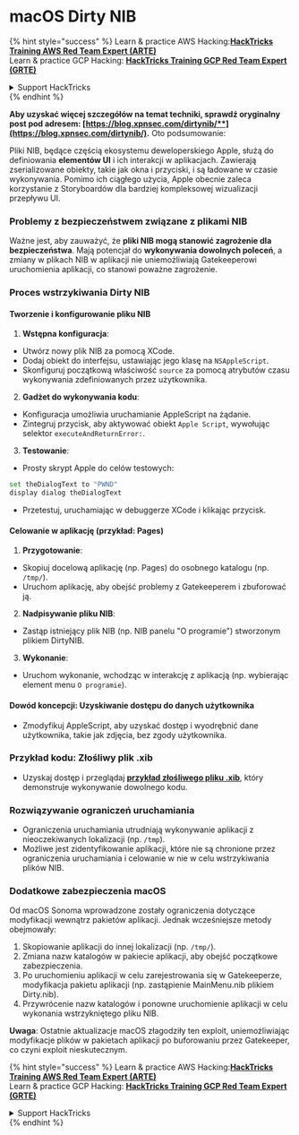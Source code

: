 # macOS Dirty NIB

{% hint style="success" %}
Learn & practice AWS Hacking:<img src="/.gitbook/assets/arte.png" alt="" data-size="line">[**HackTricks Training AWS Red Team Expert (ARTE)**](https://training.hacktricks.xyz/courses/arte)<img src="/.gitbook/assets/arte.png" alt="" data-size="line">\
Learn & practice GCP Hacking: <img src="/.gitbook/assets/grte.png" alt="" data-size="line">[**HackTricks Training GCP Red Team Expert (GRTE)**<img src="/.gitbook/assets/grte.png" alt="" data-size="line">](https://training.hacktricks.xyz/courses/grte)

<details>

<summary>Support HackTricks</summary>

* Check the [**subscription plans**](https://github.com/sponsors/carlospolop)!
* **Join the** 💬 [**Discord group**](https://discord.gg/hRep4RUj7f) or the [**telegram group**](https://t.me/peass) or **follow** us on **Twitter** 🐦 [**@hacktricks\_live**](https://twitter.com/hacktricks\_live)**.**
* **Share hacking tricks by submitting PRs to the** [**HackTricks**](https://github.com/carlospolop/hacktricks) and [**HackTricks Cloud**](https://github.com/carlospolop/hacktricks-cloud) github repos.

</details>
{% endhint %}

**Aby uzyskać więcej szczegółów na temat techniki, sprawdź oryginalny post pod adresem: [https://blog.xpnsec.com/dirtynib/**](https://blog.xpnsec.com/dirtynib/).** Oto podsumowanie:

Pliki NIB, będące częścią ekosystemu deweloperskiego Apple, służą do definiowania **elementów UI** i ich interakcji w aplikacjach. Zawierają zserializowane obiekty, takie jak okna i przyciski, i są ładowane w czasie wykonywania. Pomimo ich ciągłego użycia, Apple obecnie zaleca korzystanie z Storyboardów dla bardziej kompleksowej wizualizacji przepływu UI.

### Problemy z bezpieczeństwem związane z plikami NIB
Ważne jest, aby zauważyć, że **pliki NIB mogą stanowić zagrożenie dla bezpieczeństwa**. Mają potencjał do **wykonywania dowolnych poleceń**, a zmiany w plikach NIB w aplikacji nie uniemożliwiają Gatekeeperowi uruchomienia aplikacji, co stanowi poważne zagrożenie.

### Proces wstrzykiwania Dirty NIB
#### Tworzenie i konfigurowanie pliku NIB
1. **Wstępna konfiguracja**:
- Utwórz nowy plik NIB za pomocą XCode.
- Dodaj obiekt do interfejsu, ustawiając jego klasę na `NSAppleScript`.
- Skonfiguruj początkową właściwość `source` za pomocą atrybutów czasu wykonywania zdefiniowanych przez użytkownika.

2. **Gadżet do wykonywania kodu**:
- Konfiguracja umożliwia uruchamianie AppleScript na żądanie.
- Zintegruj przycisk, aby aktywować obiekt `Apple Script`, wywołując selektor `executeAndReturnError:`.

3. **Testowanie**:
- Prosty skrypt Apple do celów testowych:
```bash
set theDialogText to "PWND"
display dialog theDialogText
```
- Przetestuj, uruchamiając w debuggerze XCode i klikając przycisk.

#### Celowanie w aplikację (przykład: Pages)
1. **Przygotowanie**:
- Skopiuj docelową aplikację (np. Pages) do osobnego katalogu (np. `/tmp/`).
- Uruchom aplikację, aby obejść problemy z Gatekeeperem i zbuforować ją.

2. **Nadpisywanie pliku NIB**:
- Zastąp istniejący plik NIB (np. NIB panelu "O programie") stworzonym plikiem DirtyNIB.

3. **Wykonanie**:
- Uruchom wykonanie, wchodząc w interakcję z aplikacją (np. wybierając element menu `O programie`).

#### Dowód koncepcji: Uzyskiwanie dostępu do danych użytkownika
- Zmodyfikuj AppleScript, aby uzyskać dostęp i wyodrębnić dane użytkownika, takie jak zdjęcia, bez zgody użytkownika.

### Przykład kodu: Złośliwy plik .xib
- Uzyskaj dostęp i przeglądaj [**przykład złośliwego pliku .xib**](https://gist.github.com/xpn/16bfbe5a3f64fedfcc1822d0562636b4), który demonstruje wykonywanie dowolnego kodu.

### Rozwiązywanie ograniczeń uruchamiania
- Ograniczenia uruchamiania utrudniają wykonywanie aplikacji z nieoczekiwanych lokalizacji (np. `/tmp`).
- Możliwe jest zidentyfikowanie aplikacji, które nie są chronione przez ograniczenia uruchamiania i celowanie w nie w celu wstrzykiwania plików NIB.

### Dodatkowe zabezpieczenia macOS
Od macOS Sonoma wprowadzone zostały ograniczenia dotyczące modyfikacji wewnątrz pakietów aplikacji. Jednak wcześniejsze metody obejmowały:
1. Skopiowanie aplikacji do innej lokalizacji (np. `/tmp/`).
2. Zmiana nazw katalogów w pakiecie aplikacji, aby obejść początkowe zabezpieczenia.
3. Po uruchomieniu aplikacji w celu zarejestrowania się w Gatekeeperze, modyfikacja pakietu aplikacji (np. zastąpienie MainMenu.nib plikiem Dirty.nib).
4. Przywrócenie nazw katalogów i ponowne uruchomienie aplikacji w celu wykonania wstrzykniętego pliku NIB.

**Uwaga**: Ostatnie aktualizacje macOS złagodziły ten exploit, uniemożliwiając modyfikacje plików w pakietach aplikacji po buforowaniu przez Gatekeeper, co czyni exploit nieskutecznym.


{% hint style="success" %}
Learn & practice AWS Hacking:<img src="/.gitbook/assets/arte.png" alt="" data-size="line">[**HackTricks Training AWS Red Team Expert (ARTE)**](https://training.hacktricks.xyz/courses/arte)<img src="/.gitbook/assets/arte.png" alt="" data-size="line">\
Learn & practice GCP Hacking: <img src="/.gitbook/assets/grte.png" alt="" data-size="line">[**HackTricks Training GCP Red Team Expert (GRTE)**<img src="/.gitbook/assets/grte.png" alt="" data-size="line">](https://training.hacktricks.xyz/courses/grte)

<details>

<summary>Support HackTricks</summary>

* Check the [**subscription plans**](https://github.com/sponsors/carlospolop)!
* **Join the** 💬 [**Discord group**](https://discord.gg/hRep4RUj7f) or the [**telegram group**](https://t.me/peass) or **follow** us on **Twitter** 🐦 [**@hacktricks\_live**](https://twitter.com/hacktricks\_live)**.**
* **Share hacking tricks by submitting PRs to the** [**HackTricks**](https://github.com/carlospolop/hacktricks) and [**HackTricks Cloud**](https://github.com/carlospolop/hacktricks-cloud) github repos.

</details>
{% endhint %}
